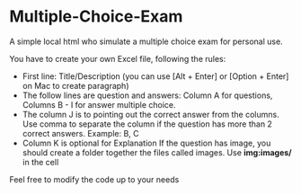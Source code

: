 # Multiple-Choice-Exam
A simple local html who simulate a multiple choice exam for personal use.

You have to create your own Excel file, following the rules: 
-  First line: Title/Description (you can use [Alt + Enter] or [Option + Enter] on Mac to create paragraph)
-  The follow lines are question and answers: Column A for questions, Columns B - I for answer multiple choice.
-  The column J is to pointing out the correct answer from the columns. Use comma to separate the column if the question has more than 2 correct answers. Example: B, C
-  Column K is optional for Explanation
If the question has image, you should create a folder together the files called images. Use <b>img:images/</b>  in the cell

Feel free to modify the code up to your needs

